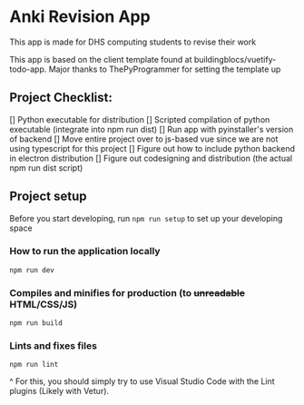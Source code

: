 # Anki Revision App  

This app is made for DHS computing students to revise their work 

This app is based on the client template found at buildingblocs/vuetify-todo-app. Major thanks to ThePyProgrammer for setting the template up

## Project Checklist:
[] Python executable for distribution
[] Scripted compilation of python executable (integrate into npm run dist)
[] Run app with pyinstaller's version of backend 
[] Move entire project over to js-based vue since we are not using typescript for this project
[] Figure out how to include python backend in electron distribution
[] Figure out codesigning and distribution (the actual npm run dist script)

## Project setup
Before you start developing, run `npm run setup` to set up your developing space

### How to run the application locally
```
npm run dev
```

### Compiles and minifies for production (to ~~unreadable~~ HTML/CSS/JS)
```
npm run build
```

### Lints and fixes files
```
npm run lint
```

^ For this, you should simply try to use Visual Studio Code with the Lint plugins (Likely with Vetur).
